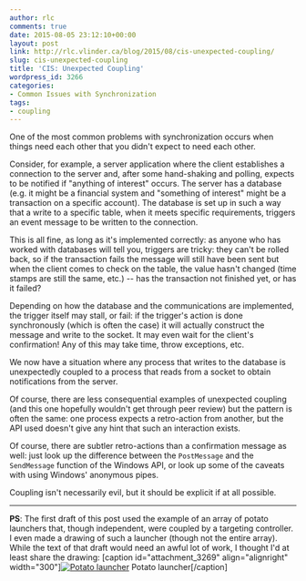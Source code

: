 ```yaml
---
author: rlc
comments: true
date: 2015-08-05 23:12:10+00:00
layout: post
link: http://rlc.vlinder.ca/blog/2015/08/cis-unexpected-coupling/
slug: cis-unexpected-coupling
title: 'CIS: Unexpected Coupling'
wordpress_id: 3266
categories:
- Common Issues with Synchronization
tags:
- coupling
---
```


One of the most common problems with synchronization occurs when things need each other that you didn't expect to need each other.
<!--more-->
Consider, for example, a server application where the client establishes a connection to the server and, after some hand-shaking and polling, expects to be notified if "anything of interest" occurs. The server has a database (e.g. it might be a financial system and "something of interest" might be a transaction on a specific account). The database is set up in such a way that a write to a specific table, when it meets specific requirements, triggers an event message to be written to the connection.

This is all fine, as long as it's implemented correctly: as anyone who has worked with databases will tell you, triggers are tricky: they can't be rolled back, so if the transaction fails the message will still have been sent but when the client comes to check on the table, the value hasn't changed (time stamps are still the same, etc.) -- has the transaction not finished yet, or has it failed?

Depending on how the database and the communications are implemented, the trigger itself may stall, or fail: if the trigger's action is done synchronously (which is often the case) it will actually construct the message and write to the socket. It may even wait for the client's confirmation! Any of this may take time, throw exceptions, etc.

We now have a situation where any process that writes to the database is unexpectedly coupled to a process that reads from a socket to obtain notifications from the server.

Of course, there are less consequential examples of unexpected coupling (and this one hopefully wouldn't get through peer review) but the pattern is often the same: one process expects a retro-action from another, but the API used doesn't give any hint that such an interaction exists.

Of course, there are subtler retro-actions than a confirmation message as well: just look up the difference between the `PostMessage` and the `SendMessage` function of the Windows API, or look up some of the caveats with using Windows' anonymous pipes.

Coupling isn't necessarily evil, but it should be explicit if at all possible.


* * *


**PS**: The first draft of this post used the example of an array of potato launchers that, though independent, were coupled by a targeting controller. I even made a drawing of such a launcher (though not the entire array). While the text of that draft would need an awful lot of work, I thought I'd at least share the drawing:
[caption id="attachment_3269" align="alignright" width="300"][![Potato launcher](http://rlc.vlinder.ca/wp-content/uploads/2014/08/Potato-launcher-300x185.png)](http://rlc.vlinder.ca/wp-content/uploads/2014/08/Potato-launcher.png) Potato launcher[/caption]
